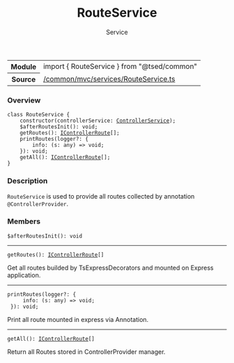 
<header class="symbol-info-header"><h1 id="routeservice">RouteService</h1><label class="symbol-info-type-label service">Service</label></header>
<!-- summary -->
<section class="symbol-info"><table class="is-full-width"><tbody><tr><th>Module</th><td><div class="lang-typescript"><span class="token keyword">import</span> { RouteService }&nbsp;<span class="token keyword">from</span>&nbsp;<span class="token string">"@tsed/common"</span></div></td></tr><tr><th>Source</th><td><a href="https://github.com/Romakita/ts-express-decorators/blob/v4.5.0/src//common/mvc/services/RouteService.ts#L0-L0">/common/mvc/services/RouteService.ts</a></td></tr></tbody></table></section>
<!-- overview -->


### Overview


<pre><code class="typescript-lang "><span class="token keyword">class</span> RouteService <span class="token punctuation">{</span>
    <span class="token keyword">constructor</span><span class="token punctuation">(</span>controllerService<span class="token punctuation">:</span> <a href="#api/common/mvc/controllerservice"><span class="token">ControllerService</span></a><span class="token punctuation">)</span><span class="token punctuation">;</span>
    $<span class="token function">afterRoutesInit</span><span class="token punctuation">(</span><span class="token punctuation">)</span><span class="token punctuation">:</span> <span class="token keyword">void</span><span class="token punctuation">;</span>
    <span class="token function">getRoutes</span><span class="token punctuation">(</span><span class="token punctuation">)</span><span class="token punctuation">:</span> <a href="#api/common/mvc/icontrollerroute"><span class="token">IControllerRoute</span></a><span class="token punctuation">[</span><span class="token punctuation">]</span><span class="token punctuation">;</span>
    <span class="token function">printRoutes</span><span class="token punctuation">(</span>logger?<span class="token punctuation">:</span> <span class="token punctuation">{</span>
        info<span class="token punctuation">:</span> <span class="token punctuation">(</span>s<span class="token punctuation">:</span> <span class="token keyword">any</span><span class="token punctuation">)</span> => <span class="token keyword">void</span><span class="token punctuation">;</span>
    <span class="token punctuation">}</span><span class="token punctuation">)</span><span class="token punctuation">:</span> <span class="token keyword">void</span><span class="token punctuation">;</span>
    <span class="token function">getAll</span><span class="token punctuation">(</span><span class="token punctuation">)</span><span class="token punctuation">:</span> <a href="#api/common/mvc/icontrollerroute"><span class="token">IControllerRoute</span></a><span class="token punctuation">[</span><span class="token punctuation">]</span><span class="token punctuation">;</span>
<span class="token punctuation">}</span></code></pre>


<!-- Parameters -->

<!-- Description -->


### Description

`RouteService` is used to provide all routes collected by annotation `@ControllerProvider`.

<!-- Members -->







### Members



<div class="method-overview">
<pre><code class="typescript-lang ">$<span class="token function">afterRoutesInit</span><span class="token punctuation">(</span><span class="token punctuation">)</span><span class="token punctuation">:</span> <span class="token keyword">void</span></code></pre>
</div>




<hr/>



<div class="method-overview">
<pre><code class="typescript-lang "><span class="token function">getRoutes</span><span class="token punctuation">(</span><span class="token punctuation">)</span><span class="token punctuation">:</span> <a href="#api/common/mvc/icontrollerroute"><span class="token">IControllerRoute</span></a><span class="token punctuation">[</span><span class="token punctuation">]</span></code></pre>
</div>


Get all routes builded by TsExpressDecorators and mounted on Express application.



<hr/>



<div class="method-overview">
<pre><code class="typescript-lang "><span class="token function">printRoutes</span><span class="token punctuation">(</span>logger?<span class="token punctuation">:</span> <span class="token punctuation">{</span>
     info<span class="token punctuation">:</span> <span class="token punctuation">(</span>s<span class="token punctuation">:</span> <span class="token keyword">any</span><span class="token punctuation">)</span> => <span class="token keyword">void</span><span class="token punctuation">;</span>
 <span class="token punctuation">}</span><span class="token punctuation">)</span><span class="token punctuation">:</span> <span class="token keyword">void</span><span class="token punctuation">;</span></code></pre>
</div>


Print all route mounted in express via Annotation.



<hr/>



<div class="method-overview">
<pre><code class="typescript-lang "><span class="token function">getAll</span><span class="token punctuation">(</span><span class="token punctuation">)</span><span class="token punctuation">:</span> <a href="#api/common/mvc/icontrollerroute"><span class="token">IControllerRoute</span></a><span class="token punctuation">[</span><span class="token punctuation">]</span></code></pre>
</div>


Return all Routes stored in ControllerProvider manager.








